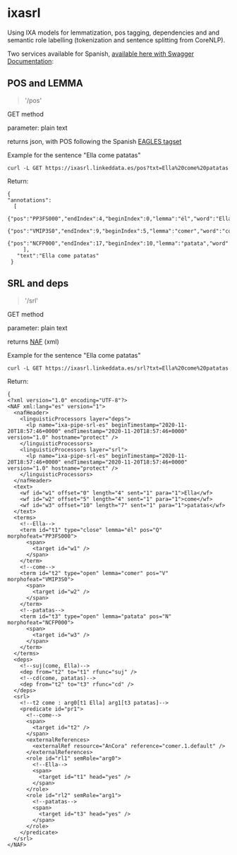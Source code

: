 # ixasrl
Using IXA models for lemmatization, pos tagging, dependencies and  and semantic role labelling (tokenization and sentence splitting from CoreNLP).

Two services available for Spanish, [available here with Swagger Documentation](https://protect.oeg.fi.upm.es/ixasrl/swagger-ui.html):

## POS and LEMMA
> '/pos'

GET method

parameter: plain text

returns json, with POS following the Spanish [EAGLES tagset](https://web.archive.org/web/20160325024315/http://nlp.lsi.upc.edu/freeling/doc/tagsets/tagset-es.html) 

Example for the sentence "Ella come patatas"

`curl -L GET https://ixasrl.linkeddata.es/pos?txt=Ella%20come%20patatas`

Return:
```
{
"annotations":
  [
     {"pos":"PP3FS000","endIndex":4,"beginIndex":0,"lemma":"él","word":"Ella"},
     {"pos":"VMIP3S0","endIndex":9,"beginIndex":5,"lemma":"comer","word":"come"},
     {"pos":"NCFP000","endIndex":17,"beginIndex":10,"lemma":"patata","word":"patatas"}
     ],
   "text":"Ella come patatas"
 }
```



## SRL and deps
> '/srl'

GET method

parameter: plain text

returns [NAF](https://github.com/newsreader/NAF) (xml)

Example for the sentence "Ella come patatas"

`curl -L GET https://ixasrl.linkeddata.es/srl?txt=Ella%20come%20patatas`

Return:
```
{
<?xml version="1.0" encoding="UTF-8"?>
<NAF xml:lang="es" version="1">
  <nafHeader>
    <linguisticProcessors layer="deps">
      <lp name="ixa-pipe-srl-es" beginTimestamp="2020-11-20T18:57:46+0000" endTimestamp="2020-11-20T18:57:46+0000" version="1.0" hostname="protect" />
    </linguisticProcessors>
    <linguisticProcessors layer="srl">
      <lp name="ixa-pipe-srl-es" beginTimestamp="2020-11-20T18:57:46+0000" endTimestamp="2020-11-20T18:57:46+0000" version="1.0" hostname="protect" />
    </linguisticProcessors>
  </nafHeader>
  <text>
    <wf id="w1" offset="0" length="4" sent="1" para="1">Ella</wf>
    <wf id="w2" offset="5" length="4" sent="1" para="1">come</wf>
    <wf id="w3" offset="10" length="7" sent="1" para="1">patatas</wf>
  </text>
  <terms>
    <!--Ella-->
    <term id="t1" type="close" lemma="él" pos="Q" morphofeat="PP3FS000">
      <span>
        <target id="w1" />
      </span>
    </term>
    <!--come-->
    <term id="t2" type="open" lemma="comer" pos="V" morphofeat="VMIP3S0">
      <span>
        <target id="w2" />
      </span>
    </term>
    <!--patatas-->
    <term id="t3" type="open" lemma="patata" pos="N" morphofeat="NCFP000">
      <span>
        <target id="w3" />
      </span>
    </term>
  </terms>
  <deps>
    <!--suj(come, Ella)-->
    <dep from="t2" to="t1" rfunc="suj" />
    <!--cd(come, patatas)-->
    <dep from="t2" to="t3" rfunc="cd" />
  </deps>
  <srl>
    <!--t2 come : arg0[t1 Ella] arg1[t3 patatas]-->
    <predicate id="pr1">
      <!--come-->
      <span>
        <target id="t2" />
      </span>
      <externalReferences>
        <externalRef resource="AnCora" reference="comer.1.default" />
      </externalReferences>
      <role id="rl1" semRole="arg0">
        <!--Ella-->
        <span>
          <target id="t1" head="yes" />
        </span>
      </role>
      <role id="rl2" semRole="arg1">
        <!--patatas-->
        <span>
          <target id="t3" head="yes" />
        </span>
      </role>
    </predicate>
  </srl>
</NAF>
```
